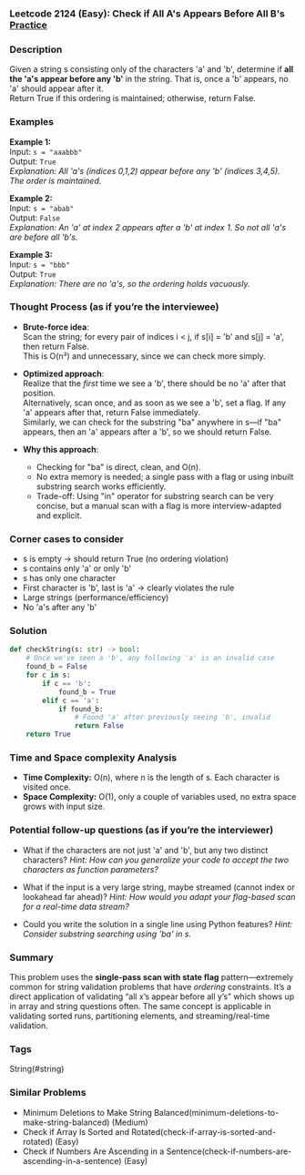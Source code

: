 ### Leetcode 2124 (Easy): Check if All A's Appears Before All B's [Practice](https://leetcode.com/problems/check-if-all-as-appears-before-all-bs)

### Description  
Given a string s consisting only of the characters 'a' and 'b', determine if **all the 'a's appear before any 'b'** in the string. That is, once a 'b' appears, no 'a' should appear after it.  
Return True if this ordering is maintained; otherwise, return False.

### Examples  

**Example 1:**  
Input: `s = "aaabbb"`  
Output: `True`  
*Explanation: All 'a's (indices 0,1,2) appear before any 'b' (indices 3,4,5). The order is maintained.*

**Example 2:**  
Input: `s = "abab"`  
Output: `False`  
*Explanation: An 'a' at index 2 appears after a 'b' at index 1. So not all 'a's are before all 'b's.*

**Example 3:**  
Input: `s = "bbb"`  
Output: `True`  
*Explanation: There are no 'a's, so the ordering holds vacuously.*

### Thought Process (as if you’re the interviewee)  
- **Brute-force idea**:  
  Scan the string; for every pair of indices i < j, if s[i] = 'b' and s[j] = 'a', then return False.  
  This is O(n²) and unnecessary, since we can check more simply.

- **Optimized approach**:  
  Realize that the _first_ time we see a 'b', there should be no 'a' after that position.  
  Alternatively, scan once, and as soon as we see a 'b', set a flag. If any 'a' appears after that, return False immediately.  
  Similarly, we can check for the substring "ba" anywhere in s—if "ba" appears, then an 'a' appears after a 'b', so we should return False.

- **Why this approach**:  
  - Checking for "ba" is direct, clean, and O(n).  
  - No extra memory is needed; a single pass with a flag or using inbuilt substring search works efficiently.
  - Trade-off: Using "in" operator for substring search can be very concise, but a manual scan with a flag is more interview-adapted and explicit.

### Corner cases to consider  
- s is empty → should return True (no ordering violation)
- s contains only 'a' or only 'b'
- s has only one character
- First character is 'b', last is 'a' → clearly violates the rule
- Large strings (performance/efficiency)
- No 'a's after any 'b'

### Solution

```python
def checkString(s: str) -> bool:
    # Once we've seen a 'b', any following 'a' is an invalid case
    found_b = False
    for c in s:
        if c == 'b':
            found_b = True
        elif c == 'a':
            if found_b:
                # Found 'a' after previously seeing 'b', invalid
                return False
    return True
```

### Time and Space complexity Analysis  

- **Time Complexity:** O(n), where n is the length of s. Each character is visited once.
- **Space Complexity:** O(1), only a couple of variables used, no extra space grows with input size.

### Potential follow-up questions (as if you’re the interviewer)  

- What if the characters are not just 'a' and 'b', but any two distinct characters?
  *Hint: How can you generalize your code to accept the two characters as function parameters?*

- What if the input is a very large string, maybe streamed (cannot index or lookahead far ahead)?
  *Hint: How would you adapt your flag-based scan for a real-time data stream?*

- Could you write the solution in a single line using Python features?
  *Hint: Consider substring searching using 'ba' in s.*

### Summary
This problem uses the **single-pass scan with state flag** pattern—extremely common for string validation problems that have _ordering_ constraints. It’s a direct application of validating “all x’s appear before all y’s” which shows up in array and string questions often. The same concept is applicable in validating sorted runs, partitioning elements, and streaming/real-time validation.

### Tags
String(#string)

### Similar Problems
- Minimum Deletions to Make String Balanced(minimum-deletions-to-make-string-balanced) (Medium)
- Check if Array Is Sorted and Rotated(check-if-array-is-sorted-and-rotated) (Easy)
- Check if Numbers Are Ascending in a Sentence(check-if-numbers-are-ascending-in-a-sentence) (Easy)